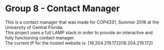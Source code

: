 <h1>Group 8 - Contact Manager</h1>
This is a contact manager that was made for COP4331, Summer 2018 at the University of Central Florida.</br>
This project uses a full LAMP stack in order to provide an interactive and fully functioning contact manager.</br>
The current IP for the hosted website is: [18.204.219.172](18.204.219.172)
 
